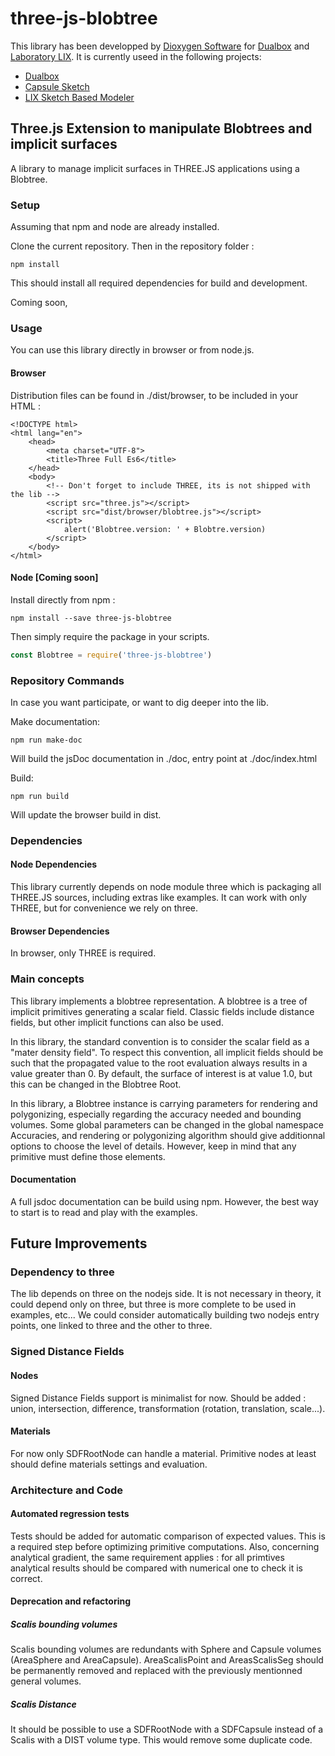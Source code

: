 three-js-blobtree
================

This library has been developped by [Dioxygen Software](https://dioxygen.io) for [Dualbox](https://dualbox.com) and [Laboratory LIX](https://www.lix.polytechnique.fr).
It is currently useed in the following projects:

  * [Dualbox](https://dualbox.com)
  * [Capsule Sketch](https://capsulesketch.org)
  * [LIX Sketch Based Modeler](https://sbm.maximequiblier.now.sh)

## Three.js Extension to manipulate Blobtrees and implicit surfaces ##

A library to manage implicit surfaces in THREE.JS applications using a Blobtree.

### Setup ###

Assuming that npm and node are already installed.

Clone the current repository. Then in the repository folder :
````
npm install
````
This should install all required dependencies for build and development.

Coming soon,

### Usage ###

You can use this library directly in browser or from node.js.

#### Browser ####

Distribution files can be found in ./dist/browser, to be included in your HTML :

````
<!DOCTYPE html>
<html lang="en">
    <head>
        <meta charset="UTF-8">
        <title>Three Full Es6</title>
    </head>
    <body>
        <!-- Don't forget to include THREE, its is not shipped with the lib -->
        <script src="three.js"></script>
        <script src="dist/browser/blobtree.js"></script>
        <script>
            alert('Blobtree.version: ' + Blobtre.version)
        </script>
    </body>
</html>
````

#### Node [Coming soon] ####

Install directly from npm :
````
npm install --save three-js-blobtree
````

Then simply require the package in your scripts.

````javascript
const Blobtree = require('three-js-blobtree')
````

### Repository Commands ###
In case you want participate, or want to dig deeper into the lib.

Make documentation:
````
npm run make-doc
````
Will build the jsDoc documentation in ./doc, entry point at ./doc/index.html

Build:
````
npm run build
````
Will update the browser build in dist.

### Dependencies ###

#### Node Dependencies ####
This library currently depends on node module three which is packaging all THREE.JS sources, including extras like examples.
It can work with only THREE, but for convenience we rely on three.

#### Browser Dependencies ####
In browser, only THREE is required.

### Main concepts ###
This library implements a blobtree representation.
A blobtree is a tree of implicit primitives generating a scalar field. Classic fields include distance fields, but other implicit functions can also be used.

In this library, the standard convention is to consider the scalar field as a "mater density field".
To respect this convention, all implicit fields should be such that the propagated value to the root evaluation always results in a value greater than 0. By default, the surface of interest is at value 1.0, but this can be changed in the Blobtree Root.

In this library, a Blobtree instance is carrying parameters for rendering and polygonizing, especially regarding the accuracy needed and bounding volumes.
Some global parameters can be changed in the global namespace Accuracies, and rendering or polygonizing algorithm should give additionnal options to choose the level of details.
However, keep in mind that any primitive must define those elements.

#### Documentation ####
A full jsdoc documentation can be build using npm.
However, the best way to start is to read and play with the examples.

## Future Improvements ##

### Dependency to three ###
The lib depends on three on the nodejs side. It is not necessary in theory, it could depend only on three, but three is more complete to be used in examples, etc...
We could consider automatically building two nodejs entry points, one linked to three and the other to three.

### Signed Distance Fields ###

#### Nodes ####

   Signed Distance Fields support is minimalist for now. Should be added : union, intersection, difference, transformation (rotation, translation, scale...).

#### Materials ####

   For now only SDFRootNode can handle a material. Primitive nodes at least should define materials settings and evaluation.

### Architecture and Code ###

#### Automated regression tests ####

Tests should be added for automatic comparison of expected values. This is a required step before optimizing primitive computations.
Also, concerning analytical gradient, the same requirement applies : for all primtives analytical results should be compared with numerical one to check it is correct.

#### Deprecation and refactoring ####

##### Scalis bounding volumes #####

Scalis bounding volumes are redundants with Sphere and Capsule volumes (AreaSphere and AreaCapsule). AreaScalisPoint and AreasScalisSeg should be permanently removed and replaced with the previously mentionned general volumes.

##### Scalis Distance #####

It should be possible to use a SDFRootNode with a SDFCapsule instead of a Scalis with a DIST volume type. This would remove some duplicate code.




